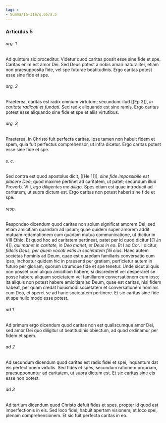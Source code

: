 ```yaml
---
tags : 
- Summa/Ia-IIæ/q.65/a.5
---
```


### Articulus 5

###### arg. 1
Ad quintum sic proceditur. Videtur quod caritas possit esse sine fide et spe. Caritas enim est amor Dei. Sed Deus potest a nobis amari naturaliter, etiam non praesupposita fide, vel spe futurae beatitudinis. Ergo caritas potest esse sine fide et spe.

###### arg. 2
Praeterea, caritas est radix omnium virtutum; secundum illud [[Ep 3]], *in caritate radicati et fundati*. Sed radix aliquando est sine ramis. Ergo caritas potest esse aliquando sine fide et spe et aliis virtutibus.

###### arg. 3
Praeterea, in Christo fuit perfecta caritas. Ipse tamen non habuit fidem et spem, quia fuit perfectus comprehensor, ut infra dicetur. Ergo caritas potest esse sine fide et spe.

###### s. c.
Sed contra est quod apostolus dicit, [[He 11]], *sine fide impossibile est placere Deo*; quod maxime pertinet ad caritatem, ut patet; secundum illud Proverb. VIII, *ego diligentes me diligo*. Spes etiam est quae introducit ad caritatem, ut supra dictum est. Ergo caritas non potest haberi sine fide et spe.

###### resp.
Respondeo dicendum quod caritas non solum significat amorem Dei, sed etiam amicitiam quandam ad ipsum; quae quidem super amorem addit mutuam redamationem cum quadam mutua communicatione, ut dicitur in VIII Ethic. Et quod hoc ad caritatem pertineat, patet per id quod dicitur [[1 Jn 4]], *qui manet in caritate, in Deo manet, et Deus in eo*. Et I ad Cor. I dicitur, *fidelis Deus, per quem vocati estis in societatem filii eius*. Haec autem societas hominis ad Deum, quae est quaedam familiaris conversatio cum ipso, inchoatur quidem hic in praesenti per gratiam, perficietur autem in futuro per gloriam, quorum utrumque fide et spe tenetur. Unde sicut aliquis non posset cum aliquo amicitiam habere, si discrederet vel desperaret se posse habere aliquam societatem vel familiarem conversationem cum ipso; ita aliquis non potest habere amicitiam ad Deum, quae est caritas, nisi fidem habeat, per quam credat huiusmodi societatem et conversationem hominis cum Deo, et speret se ad hanc societatem pertinere. Et sic caritas sine fide et spe nullo modo esse potest.

###### ad 1
Ad primum ergo dicendum quod caritas non est qualiscumque amor Dei, sed amor Dei quo diligitur ut beatitudinis obiectum, ad quod ordinamur per fidem et spem.

###### ad 2
Ad secundum dicendum quod caritas est radix fidei et spei, inquantum dat eis perfectionem virtutis. Sed fides et spes, secundum rationem propriam, praesupponuntur ad caritatem, ut supra dictum est. Et sic caritas sine eis esse non potest.

###### ad 3
Ad tertium dicendum quod Christo defuit fides et spes, propter id quod est imperfectionis in eis. Sed loco fidei, habuit apertam visionem; et loco spei, plenam comprehensionem. Et sic fuit perfecta caritas in eo.

